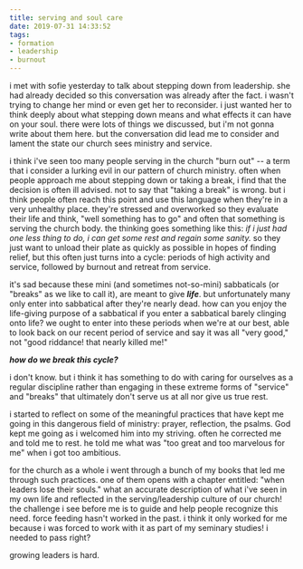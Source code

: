 ```yaml
---
title: serving and soul care
date: 2019-07-31 14:33:52
tags: 
- formation
- leadership
- burnout
---
```

i met with sofie yesterday to talk about stepping down from leadership. she had already decided so this conversation was already after the fact. i wasn't trying to change her mind or even get her to reconsider. i just wanted her to think deeply about what stepping down means and what effects it can have on your soul. there were lots of things we discussed, but i'm not gonna write about them here. but the conversation did lead me to consider and lament the state our church sees ministry and service.

i think i've seen too many people serving in the church "burn out" -- a term that i consider a lurking evil in our pattern of church ministry. often when people approach me about stepping down or taking a break, i find that the decision is often ill advised. not to say that "taking a break" is wrong. but i think people often reach this point and use this language when they're in a very unhealthy place. they're stressed and overworked so they evaluate their life and think, "well something has to go" and often that something is serving the church body. the thinking goes something like this: _if i just had one less thing to do, i can get some rest and regain some sanity._ so they just want to unload their plate as quickly as possible in hopes of finding relief, but this often just turns into a cycle: periods of high activity and service, followed by burnout and retreat from service.

it's sad because these mini (and sometimes not-so-mini) sabbaticals (or "breaks" as we like to call it), are meant to give ***life***. but unfortunately many only enter into sabbatical after they're nearly dead. how can you enjoy the life-giving purpose of a sabbatical if you enter a sabbatical barely clinging onto life? we ought to enter into these periods when we're at our best, able to look back on our recent period of service and say it was all "very good," not "good riddance! that nearly killed me!"

***how do we break this cycle?***

i don't know. but i think it has something to do with caring for ourselves as a regular discipline rather than engaging in these extreme forms of "service" and "breaks" that ultimately don't serve us at all nor give us true rest.

i started to reflect on some of the meaningful practices that have kept me going in this dangerous field of ministry: prayer, reflection, the psalms. God kept me going as i welcomed him into my striving. often he corrected me and told me to rest. he told me what was "too great and too marvelous for me" when i got too ambitious. 

for the church as a whole i went through a bunch of my books that led me through such practices. one of them opens with a chapter entitled: "when leaders lose their souls." what an accurate description of what i've seen in my own life and reflected in the serving/leadership culture of our church! the challenge i see before me is to guide and help people recognize this need. force feeding hasn't worked in the past. i think it only worked for me because i was forced to work with it as part of my seminary studies! i needed to pass right?

growing leaders is hard.
